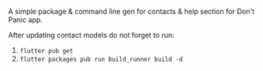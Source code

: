 A simple package & command line gen for contacts & help section for Don't Panic app.

After updating contact models do not forget to run:
1. `flutter pub get`
2. `flutter packages pub run build_runner build -d`
